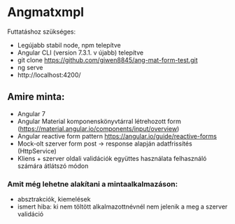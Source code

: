 # Angmatxmpl

Futtatáshoz szükséges:
* Legújabb stabil node, npm telepítve
* Angular CLI (version 7.3.1. v újabb) telepítve
* git clone https://github.com/giwen8845/ang-mat-form-test.git
* ng serve
* http://localhost:4200/

## Amire minta:

* Angular 7 
* Angular Material komponenskönyvtárral létrehozott form (https://material.angular.io/components/input/overview)
* Angular reactive form pattern https://angular.io/guide/reactive-forms 
* Mock-olt szerver form post -> response alapján adatfrissítés (HttpService)
* Kliens + szerver oldali validációk együttes használata felhasználó számára átlátszó módon

### Amit még lehetne alakítani a mintaalkalmazáson:

* absztrakciók, kiemelések
* ismert hiba: ki nem töltött alkalmazottnévnél nem jelenik a meg a szerver validáció
